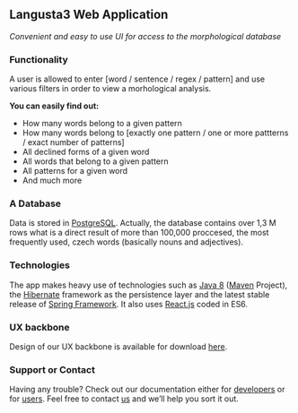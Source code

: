 ## Langusta3 Web Application

_Convenient and easy to use UI for access to the morphological database_

### Functionality

A user is allowed to enter [word / sentence / regex / pattern] and use various filters in order to view a morhological analysis.

**You can easily find out:**

- How many words belong to a given pattern
- How many words belong to [exactly one pattern / one or more pattterns / exact number of patterns]
- All declined forms of a given word
- All words that belong to a given pattern
- All patterns for a given word 
- And much more

### A Database

Data is stored in [PostgreSQL](https://www.postgresql.org/). Actually, the database contains over 1,3 M rows what is a direct result of more than 100,000 proccesed, the most frequently used, czech words (basically nouns and adjectives).

### Technologies

The app makes heavy use of technologies such as [Java 8](http://www.oracle.com/technetwork/java/javase/overview/java8-2100321.html) ([Maven](https://maven.apache.org/) Project), the [Hibernate](http://hibernate.org/) framework as the persistence layer and the latest stable release of [Spring Framework](https://projects.spring.io/spring-framework/). It also uses [React.js](https://facebook.github.io/react/) coded in ES6.

### UX backbone

Design of our UX backbone is available for download [here](https://github.com/m-barnas/langusta3-web/issues/1#issuecomment-300812542).

### Support or Contact

Having any trouble? Check out our documentation either for [developers](https://github.com/m-barnas/langusta3-web/wiki/For-developers) or for [users](https://github.com/m-barnas/langusta3-web/wiki/For-users). Feel free to contact [us](https://github.com/m-barnas/langusta3-web/wiki/About-authors) and we’ll help you sort it out.
